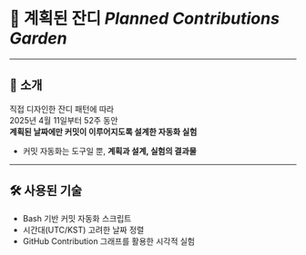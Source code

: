 # 🌱 계획된 잔디 _Planned Contributions Garden_

---

## 🎨 소개

직접 디자인한 잔디 패턴에 따라  
2025년 4월 11일부터 52주 동안  
**계획된 날짜에만 커밋이 이루어지도록 설계한 자동화 실험**
- 커밋 자동화는 도구일 뿐, **계획과 설계, 실험의 결과물**

---

## 🛠 사용된 기술

- Bash 기반 커밋 자동화 스크립트
- 시간대(UTC/KST) 고려한 날짜 정렬
- GitHub Contribution 그래프를 활용한 시각적 실험

